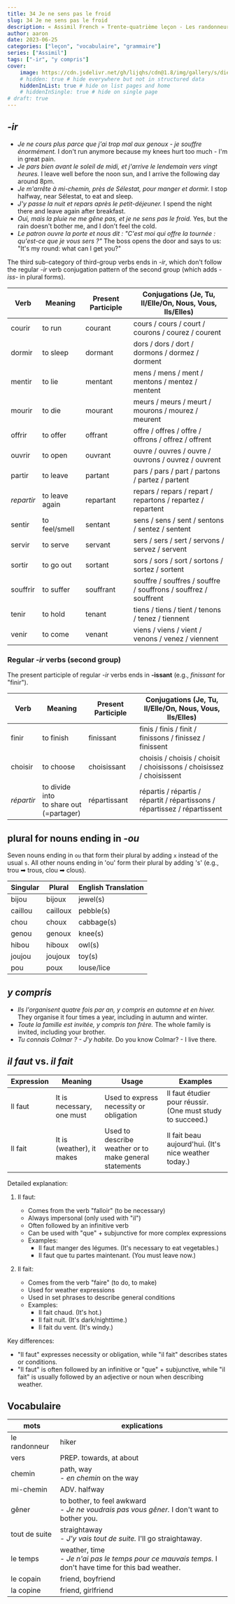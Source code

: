 ```yaml
---
title: 34 Je ne sens pas le froid
slug: 34 Je ne sens pas le froid
description: « Assimil French » Trente-quatrième leçon - Les randonneurs
author: aaron
date: 2023-06-25
categories: ["leçon", "vocabulaire", "grammaire"]
series: ["Assimil"]
tags: ["-ir", "y compris"]
cover: 
    image: https://cdn.jsdelivr.net/gh/lijqhs/cdn@1.8/img/gallery/s/diego-jimenez-A-NVHPka9Rk-unsplash.jpg
    # hidden: true # hide everywhere but not in structured data
    hiddenInList: true # hide on list pages and home
    # hiddenInSingle: true # hide on single page
# draft: true
---
```


## *-ir*

- *Je ne cours plus parce que j'ai trop mal aux genoux - je souffre énormément.* I don't run anymore because my knees hurt too much - I'm in great pain.
- *Je pars bien avant le soleil de midi, et j'arrive le lendemain vers vingt heures.* I leave well before the noon sun, and I arrive the following day around 8pm.
- *Je m'arrête à mi-chemin, près de Sélestat, pour manger et dormir.* I stop halfway, near Sélestat, to eat and sleep.
- *J'y passe la nuit et repars après le petit-déjeuner.* I spend the night there and leave again after breakfast.
- *Oui, mais la pluie ne me gêne pas, et je ne sens pas le froid.* Yes, but the rain doesn't bother me, and I don't feel the cold.
- *Le patron ouvre la porte et nous dit : "C'est moi qui offre la tournée : qu'est-ce que je vous sers ?"* The boss opens the door and says to us: "It's my round: what can I get you?"

The third sub-category of third-group verbs ends in *-ir*, which don't follow the regular *-ir* verb conjugation pattern of the second group (which adds *-iss-* in plural forms).

| Verb      | Meaning         | Present Participle | Conjugations (Je, Tu, Il/Elle/On, Nous, Vous, Ils/Elles) |
|-----------|-----------------|--------------------|---------------------------------------------------------|
| courir    | to run          | courant            | cours / cours / court / courons / courez / courent |
| dormir    | to sleep        | dormant            | dors / dors / dort / dormons / dormez / dorment |
| mentir    | to lie          | mentant            | mens / mens / ment / mentons / mentez / mentent |
| mourir    | to die          | mourant            | meurs / meurs / meurt / mourons / mourez / meurent |
| offrir    | to offer        | offrant            | offre / offres / offre / offrons / offrez / offrent |
| ouvrir    | to open         | ouvrant            | ouvre / ouvres / ouvre / ouvrons / ouvrez / ouvrent |
| partir    | to leave        | partant            | pars / pars / part / partons / partez / partent |
| *repartir*  | to leave again  | repartant          | repars / repars / repart / repartons / repartez / repartent |
| sentir    | to feel/smell   | sentant            | sens / sens / sent / sentons / sentez / sentent |
| servir    | to serve        | servant            | sers / sers / sert / servons / servez / servent |
| sortir    | to go out       | sortant            | sors / sors / sort / sortons / sortez / sortent |
| souffrir  | to suffer       | souffrant          | souffre / souffres / souffre / souffrons / souffrez / souffrent |
| tenir     | to hold         | tenant             | tiens / tiens / tient / tenons / tenez / tiennent |
| venir     | to come         | venant             | viens / viens / vient / venons / venez / viennent |

### Regular *-ir* verbs (second group)

The present participle of regular *-ir* verbs ends in **-issant** (e.g., *finissant* for "finir").

| Verb      | Meaning         | Present Participle | Conjugations (Je, Tu, Il/Elle/On, Nous, Vous, Ils/Elles) |
|-----------|-----------------|--------------------|---------------------------------------------------------|
| finir     | to finish       | finissant          | finis / finis / finit / finissons / finissez / finissent |
| choisir   | to choose       | choisissant        | choisis / choisis / choisit / choisissons / choisissez / choisissent |
| *répartir*  | to divide into <br> to share out <br> (=partager) | répartissant | répartis / répartis / répartit / répartissons / répartissez / répartissent |

## plural for nouns ending in *-ou*


Seven nouns ending in `ou` that form their plural by adding `x` instead of the usual `s`. All other nouns ending in 'ou' form their plural by adding 's' (e.g., trou ➡ trous, clou ➡ clous).

| Singular | Plural | English Translation |
|----------|--------|---------------------|
| bijou    | bijoux | jewel(s)            |
| caillou  | cailloux | pebble(s)         |
| chou     | choux  | cabbage(s)          |
| genou    | genoux | knee(s)             |
| hibou    | hiboux | owl(s)              |
| joujou   | joujoux | toy(s)             |
| pou      | poux   | louse/lice          |

## *y compris*

- *Ils l'organisent quatre fois par an, y compris en automne et en hiver.* They organise it four times a year, including in autumn and winter.
- *Toute la famille est invitée, y compris ton frère.* The whole family is invited, including your brother.
- *Tu connais Colmar ? - J'y habite.* Do you know Colmar? - I live there.

## *il faut* vs. *il fait*


| Expression | Meaning | Usage | Examples |
|------------|---------|-------|----------|
| Il faut | It is necessary, one must | Used to express necessity or obligation | Il faut étudier pour réussir. (One must study to succeed.) |
| Il fait | It is (weather), it makes | Used to describe weather or to make general statements | Il fait beau aujourd'hui. (It's nice weather today.) |

Detailed explanation:

1. Il faut:
   - Comes from the verb "falloir" (to be necessary)
   - Always impersonal (only used with "il")
   - Often followed by an infinitive verb
   - Can be used with "que" + subjunctive for more complex expressions
   - Examples:
     - Il faut manger des légumes. (It's necessary to eat vegetables.)
     - Il faut que tu partes maintenant. (You must leave now.)

2. Il fait:
   - Comes from the verb "faire" (to do, to make)
   - Used for weather expressions
   - Used in set phrases to describe general conditions
   - Examples:
     - Il fait chaud. (It's hot.)
     - Il fait nuit. (It's dark/nighttime.)
     - Il fait du vent. (It's windy.)

Key differences:
- "Il faut" expresses necessity or obligation, while "il fait" describes states or conditions.
- "Il faut" is often followed by an infinitive or "que" + subjunctive, while "il fait" is usually followed by an adjective or noun when describing weather.


## Vocabulaire

| mots | explications |
| ---- | ---- |
| le randonneur | hiker |
| vers | PREP. towards, at about |
| chemin | path, way <br> - *en chemin* on the way |
| mi-chemin | ADV. halfway |
| gêner | to bother, to feel awkward <br> - *Je ne voudrais pas vous gêner.* I don't want to bother you. |
| tout de suite | straightaway <br> - *J'y vais tout de suite.* I'll go straightaway. |
| le temps | weather, time <br> - *Je n'ai pas le temps pour ce mauvais temps.* I don't have time for this bad weather. |
| le copain | friend, boyfriend |
| la copine | friend, girlfriend |